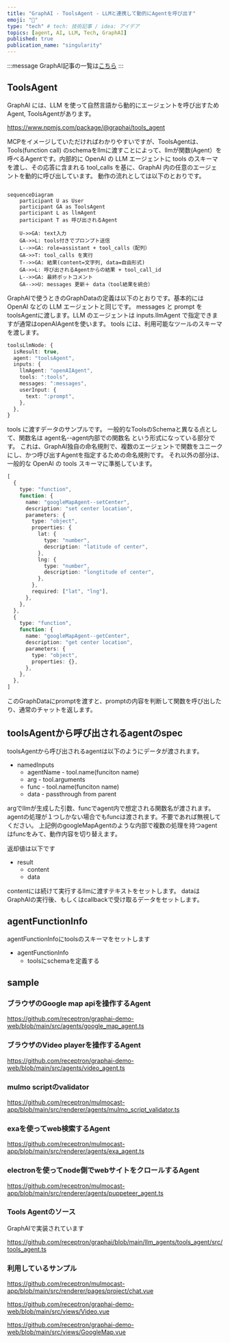 ```yaml
---
title: "GraphAI - ToolsAgent - LLMと連携して動的にAgentを呼び出す"
emoji: "🤖"
type: "tech" # tech: 技術記事 / idea: アイデア
topics: [agent, AI, LLM, Tech, GraphAI]
published: true
publication_name: "singularity"
---
```


:::message
GraphAI記事の一覧は[こちら](https://zenn.dev/singularity/articles/graphai-index)
:::

## ToolsAgent

GraphAI には、LLM を使って自然言語から動的にエージェントを呼び出すためAgent,  ToolsAgentがあります。

https://www.npmjs.com/package/@graphai/tools_agent

MCPをイメージしていただければわかりやすいですが、ToolsAgentは、Tools(function call) のschemaをllmに渡すことによって、llmが関数(Agent）を呼べるAgentです。内部的に OpenAI の LLM エージェントに tools のスキーマを渡し、その応答に含まれる tool_calls を基に、GraphAI 内の任意のエージェントを動的に呼び出しています。
動作の流れとしては以下のとおりです。


```mermaid

sequenceDiagram
    participant U as User
    participant GA as ToolsAgent
    participant L as llmAgent
    participant T as 呼び出されるAgent

    U->>GA: text入力
    GA->>L: tools付きでプロンプト送信
    L-->>GA: role=assistant + tool_calls（配列）
    GA->>T: tool_calls を実行
    T-->>GA: 結果(content=文字列, data=自由形式)
    GA->>L: 呼び出されるAgentからの結果 + tool_call_id
    L-->>GA: 最終ボットコメント
    GA-->>U: messages 更新＋ data（tool結果を統合）
```

GraphAIで使うときのGraphDataの定義は以下のとおりです。基本的には OpenAI などの LLM エージェントと同じです。
messages と prompt をtoolsAgentに渡します。LLM のエージェントは inputs.llmAgent で指定できますが通常はopenAIAgentを使います。
tools には、利用可能なツールのスキーマを渡します。

```TypeScript
toolsLlmNode: {
  isResult: true,
  agent: "toolsAgent",
  inputs: {
    llmAgent: "openAIAgent",
    tools: ":tools",
    messages: ":messages",
    userInput: {
      text: ":prompt",
    },
  },
}
```

tools に渡すデータのサンプルです。
一般的なToolsのSchemaと異なる点として、関数名は agent名--agent内部での関数名 という形式になっている部分です。
これは、GraphAI独自の命名規則で、複数のエージェントで関数をユニークにし、かつ呼び出すAgentを指定するための命名規則です。
それ以外の部分は、一般的な OpenAI の tools スキーマに準拠しています。

```TypeScript
[
  {
    type: "function",
    function: {
      name: "googleMapAgent--setCenter",
      description: "set center location",
      parameters: {
        type: "object",
        properties: {
          lat: {
            type: "number",
            description: "latitude of center",
          },
          lng: {
            type: "number",
            description: "longtitude of center",
          },
        },
        required: ["lat", "lng"],
      },
    },
  },
  {
    type: "function",
    function: {
      name: "googleMapAgent--getCenter",
      description: "get center location",
      parameters: {
        type: "object",
        properties: {},
      },
    },
  },
]
```

このGraphDataにpromptを渡すと、promptの内容を判断して関数を呼び出したり、通常のチャットを返します。


## toolsAgentから呼び出されるagentのspec

toolsAgentから呼び出されるagentは以下のようにデータが渡されます。

- namedInputs
  - agentName - tool.name(funciton name)
  - arg - tool.arguments
  - func - tool.name(funciton name)
  - data - passthrough from parent

argでllmが生成した引数、funcでagent内で想定される関数名が渡されます。
agentの処理が１つしかない場合でもfuncは渡されます。不要であれば無視してください。
上記例のgoogleMapAgentのような内部で複数の処理を持つagentはfuncをみて、動作内容を切り替えます。

返却値は以下です

- result
  - content
  - data

contentには続けて実行するllmに渡すテキストをセットします。
dataはGraphAIの実行後、もしくはcallbackで受け取るデータをセットします。

## agentFunctionInfo

agentFunctionInfoにtoolsのスキーマをセットします

- agentFunctionInfo
  - toolsにschemaを定義する


## sample


### ブラウザのGoogle map apiを操作するAgent
https://github.com/receptron/graphai-demo-web/blob/main/src/agents/google_map_agent.ts

### ブラウザのVideo playerを操作するAgent
https://github.com/receptron/graphai-demo-web/blob/main/src/agents/video_agent.ts

### mulmo scriptのvalidator
https://github.com/receptron/mulmocast-app/blob/main/src/renderer/agents/mulmo_script_validator.ts

### exaを使ってweb検索するAgent
https://github.com/receptron/mulmocast-app/blob/main/src/renderer/agents/exa_agent.ts

### electronを使ってnode側でwebサイトをクロールするAgent
https://github.com/receptron/mulmocast-app/blob/main/src/renderer/agents/puppeteer_agent.ts

### Tools Agentのソース

GraphAIで実装されています

https://github.com/receptron/graphai/blob/main/llm_agents/tools_agent/src/tools_agent.ts


### 利用しているサンプル

https://github.com/receptron/mulmocast-app/blob/main/src/renderer/pages/project/chat.vue

https://github.com/receptron/graphai-demo-web/blob/main/src/views/Video.vue

https://github.com/receptron/graphai-demo-web/blob/main/src/views/GoogleMap.vue